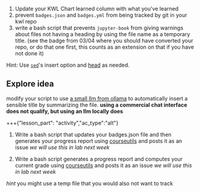 1. Update your KWL Chart learned column with what you've learned
2. prevent `badges.json` and `badges.yml` from being tracked by git in your kwl repo
3. write a bash script that prevents `jupyter-book` from giving warnings about files not having a heading by using the file name as a temporary title. (see the badge from 03/04 where you should have converted your repo, or do that one first, this counts as an extension on that if you have not done it)
   
Hint: Use [`sed`](https://www.gnu.org/software/sed/manual/sed.html)'s insert option and [head](https://man7.org/linux/man-pages/man1/head.1.html) as needed. 


## Explore idea

modify your script to use [a small llm from ollama](https://ollama.com/library/llama3.2) to automatically insert a sensible title by summarizing the file. **using a commercial chat interface does not qualify, but using an llm locally does**

+++{"lesson_part": "activity","ac_type":"alt"}

1. Write a bash script that updates your badges.json file and then generates your progress report using [courseutils](https://compsys-progtools.github.io/courseutils/index.html) and posts it as an issue  *we will use this in lab next week*

2. Write a bash script generates a progress report and computes your current grade using [courseutils](https://compsys-progtools.github.io/courseutils/index.html) and posts it as an issue *we will use this in lab next week*

*hint* you might use a temp file that you would also not want to track  